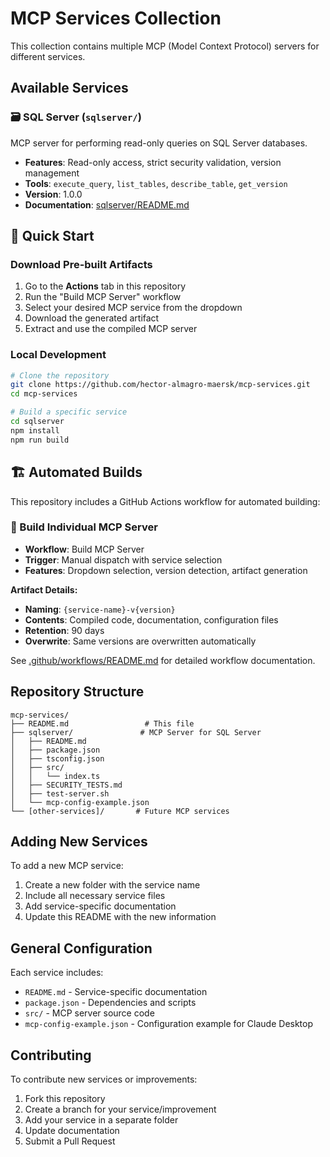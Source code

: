 # MCP Services Collection

This collection contains multiple MCP (Model Context Protocol) servers for different services.

## Available Services

### 🗃️ SQL Server (`sqlserver/`)
MCP server for performing read-only queries on SQL Server databases.

- **Features**: Read-only access, strict security validation, version management
- **Tools**: `execute_query`, `list_tables`, `describe_table`, `get_version`
- **Version**: 1.0.0
- **Documentation**: [sqlserver/README.md](sqlserver/README.md)

## 🚀 Quick Start

### Download Pre-built Artifacts
1. Go to the **Actions** tab in this repository
2. Run the "Build MCP Server" workflow
3. Select your desired MCP service from the dropdown
4. Download the generated artifact
5. Extract and use the compiled MCP server

### Local Development
```bash
# Clone the repository
git clone https://github.com/hector-almagro-maersk/mcp-services.git
cd mcp-services

# Build a specific service
cd sqlserver
npm install
npm run build
```

## 🏗️ Automated Builds

This repository includes a GitHub Actions workflow for automated building:

### 🎯 Build Individual MCP Server
- **Workflow**: Build MCP Server
- **Trigger**: Manual dispatch with service selection
- **Features**: Dropdown selection, version detection, artifact generation

**Artifact Details:**
- **Naming**: `{service-name}-v{version}`
- **Contents**: Compiled code, documentation, configuration files
- **Retention**: 90 days
- **Overwrite**: Same versions are overwritten automatically

See [.github/workflows/README.md](.github/workflows/README.md) for detailed workflow documentation.

## Repository Structure

```
mcp-services/
├── README.md                 # This file
├── sqlserver/               # MCP Server for SQL Server
│   ├── README.md
│   ├── package.json
│   ├── tsconfig.json
│   ├── src/
│   │   └── index.ts
│   ├── SECURITY_TESTS.md
│   ├── test-server.sh
│   └── mcp-config-example.json
└── [other-services]/       # Future MCP services
```

## Adding New Services

To add a new MCP service:

1. Create a new folder with the service name
2. Include all necessary service files
3. Add service-specific documentation
4. Update this README with the new information

## General Configuration

Each service includes:
- `README.md` - Service-specific documentation
- `package.json` - Dependencies and scripts
- `src/` - MCP server source code
- `mcp-config-example.json` - Configuration example for Claude Desktop

## Contributing

To contribute new services or improvements:

1. Fork this repository
2. Create a branch for your service/improvement
3. Add your service in a separate folder
4. Update documentation
5. Submit a Pull Request
